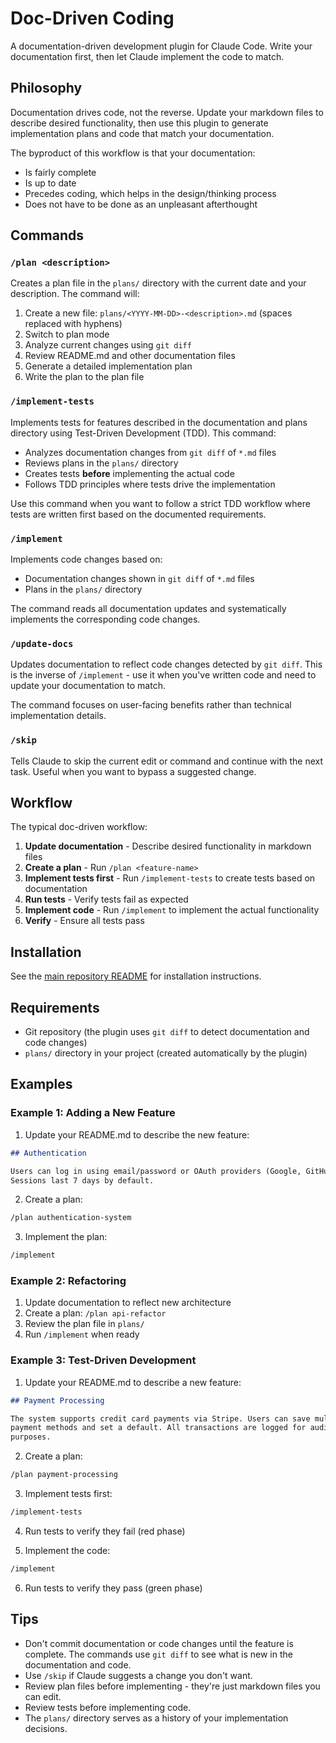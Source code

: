 # Doc-Driven Coding

A documentation-driven development plugin for Claude Code. Write your
documentation first, then let Claude implement the code to match.

## Philosophy

Documentation drives code, not the reverse. Update your markdown files to
describe desired functionality, then use this plugin to generate implementation
plans and code that match your documentation.

The byproduct of this workflow is that your documentation:

- Is fairly complete
- Is up to date
- Precedes coding, which helps in the design/thinking process
- Does not have to be done as an unpleasant afterthought

## Commands

### `/plan <description>`

Creates a plan file in the `plans/` directory with the current date and your
description. The command will:

1. Create a new file: `plans/<YYYY-MM-DD>-<description>.md` (spaces replaced
   with hyphens)
2. Switch to plan mode
3. Analyze current changes using `git diff`
4. Review README.md and other documentation files
5. Generate a detailed implementation plan
6. Write the plan to the plan file

### `/implement-tests`

Implements tests for features described in the documentation and plans directory
using Test-Driven Development (TDD). This command:

- Analyzes documentation changes from `git diff` of `*.md` files
- Reviews plans in the `plans/` directory
- Creates tests **before** implementing the actual code
- Follows TDD principles where tests drive the implementation

Use this command when you want to follow a strict TDD workflow where tests are
written first based on the documented requirements.

### `/implement`

Implements code changes based on:

- Documentation changes shown in `git diff` of `*.md` files
- Plans in the `plans/` directory

The command reads all documentation updates and systematically implements the
corresponding code changes.

### `/update-docs`

Updates documentation to reflect code changes detected by `git diff`. This is
the inverse of `/implement` - use it when you've written code and need to update
your documentation to match.

The command focuses on user-facing benefits rather than technical implementation
details.

### `/skip`

Tells Claude to skip the current edit or command and continue with the next
task. Useful when you want to bypass a suggested change.

## Workflow

The typical doc-driven workflow:

1. **Update documentation** - Describe desired functionality in markdown files
2. **Create a plan** - Run `/plan <feature-name>`
3. **Implement tests first** - Run `/implement-tests` to create tests based on
   documentation
4. **Run tests** - Verify tests fail as expected
5. **Implement code** - Run `/implement` to implement the actual functionality
6. **Verify** - Ensure all tests pass

## Installation

See the [main repository README](https://github.com/cbrake/claude-plugins) for
installation instructions.

## Requirements

- Git repository (the plugin uses `git diff` to detect documentation and code
  changes)
- `plans/` directory in your project (created automatically by the plugin)

## Examples

### Example 1: Adding a New Feature

1. Update your README.md to describe the new feature:

```markdown
## Authentication

Users can log in using email/password or OAuth providers (Google, GitHub).
Sessions last 7 days by default.
```

2. Create a plan:

```bash
/plan authentication-system
```

3. Implement the plan:

```bash
/implement
```

### Example 2: Refactoring

1. Update documentation to reflect new architecture
2. Create a plan: `/plan api-refactor`
3. Review the plan file in `plans/`
4. Run `/implement` when ready

### Example 3: Test-Driven Development

1. Update your README.md to describe a new feature:

```markdown
## Payment Processing

The system supports credit card payments via Stripe. Users can save multiple
payment methods and set a default. All transactions are logged for audit
purposes.
```

2. Create a plan:

```bash
/plan payment-processing
```

3. Implement tests first:

```bash
/implement-tests
```

4. Run tests to verify they fail (red phase)

5. Implement the code:

```bash
/implement
```

6. Run tests to verify they pass (green phase)

## Tips

- Don't commit documentation or code changes until the feature is complete. The
  commands use `git diff` to see what is new in the documentation and code.
- Use `/skip` if Claude suggests a change you don't want.
- Review plan files before implementing - they're just markdown files you can
  edit.
- Review tests before implementing code.
- The `plans/` directory serves as a history of your implementation decisions.
